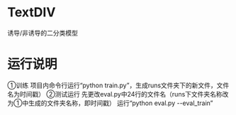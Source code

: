 # TextDIV
诱导/非诱导的二分类模型

# 运行说明
①训练
项目内命令行运行“python train.py”，生成runs文件夹下的新文件，文件名为时间戳）
②测试运行
先更改eval.py中24行的文件名（runs下文件夹名称改为①中生成的文件夹名称，即时间戳）
运行“python eval.py --eval_train”
